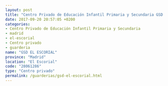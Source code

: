 ```yaml
---
layout: post
title: "Centro Privado de Educación Infantil Primaria y Secundaria GSD EL ESCORIAL"
date: 2017-09-20 20:57:05 +0200
categories:
- Centro Privado de Educación Infantil Primaria y Secundaria
- madrid
- el-escorial
- Centro privado
- guarderia
name: "GSD EL ESCORIAL"
province: "Madrid"
location: "El Escorial"
code: "28061286"
type: "Centro privado"
permalink: /guarderias/gsd-el-escorial.html
---
```

